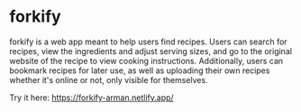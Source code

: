 # forkify

forkify is a web app meant to help users find recipes. Users can search for recipes, view the ingredients and adjust serving sizes, and go to the original website of the recipe to view cooking instructions. Additionally, users can bookmark recipes for later use, as well as uploading their own recipes whether it's online or not, only visible for themselves.

Try it here: https://forkify-arman.netlify.app/
